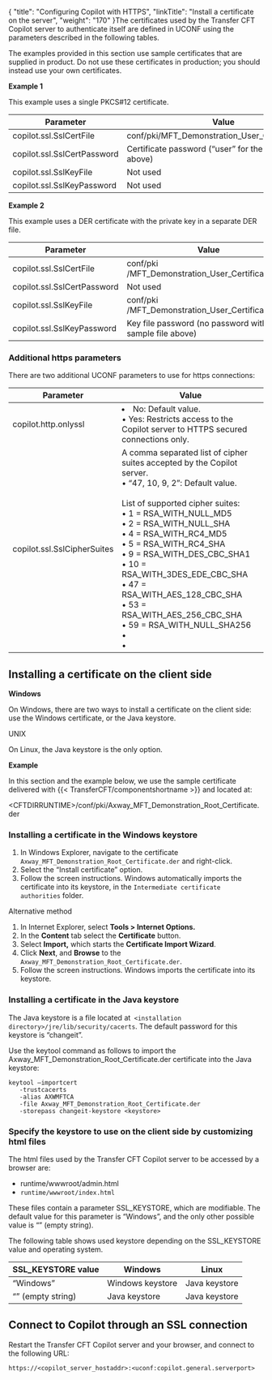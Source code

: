 {
    "title": "Configuring Copilot with HTTPS",
    "linkTitle": "Install a certificate on the server",
    "weight": "170"
}The certificates used by the Transfer CFT Copilot server to authenticate itself are defined in UCONF using the parameters described in the following tables.

The examples provided in this section use sample certificates that are supplied in product. Do not use these certificates  in production; you should instead use your own certificates.

**Example 1**

This example uses a single PKCS#12 certificate.


|  Parameter  |  Value  |
| --- | --- |
|  copilot.ssl.SslCertFile<br/>  |  conf/pki/MFT_Demonstration_User_Certificate.p12  |
|  copilot.ssl.SslCertPassword<br/>  |  Certificate password (“user” for the sample above)<br/>  |
|  copilot.ssl.SslKeyFile<br/>  |  Not used  |
|  copilot.ssl.SslKeyPassword<br/>  |  Not used  |


**Example 2**

This example uses  a DER certificate with the private key in a separate DER file.


|  Parameter  |  Value  |
| --- | --- |
|  copilot.ssl.SslCertFile<br/>  |  conf/pki /MFT_Demonstration_User_Certificate.der<br/>  |
|  copilot.ssl.SslCertPassword<br/>  |  Not used  |
|  copilot.ssl.SslKeyFile<br/>  |  conf/pki /MFT_Demonstration_User_Certificatek.der  |
|  copilot.ssl.SslKeyPassword<br/>  |  Key file password (no password with sample file above)  |


### Additional https parameters

There are two additional UCONF parameters to use for https connections:


|  Parameter  |  Value  |
| --- | --- |
|  copilot.http.onlyssl  |  <li>No: Default value.<br/> • Yes: Restricts access to the Copilot server to HTTPS secured connections only.<br/>  |
|  copilot.ssl.SslCipherSuites<br/>  |  A comma separated list of cipher suites accepted by the Copilot server.<br/> • “47, 10, 9, 2”: Default value.<br/> <br/>List of supported cipher suites:<br/> • 1 = RSA_WITH_NULL_MD5<br/> • 2 = RSA_WITH_NULL_SHA<br/> • 4 = RSA_WITH_RC4_MD5<br/> • 5 = RSA_WITH_RC4_SHA<br/> • 9 = RSA_WITH_DES_CBC_SHA1<br/> • 10 = RSA_WITH_3DES_EDE_CBC_SHA<br/> • 47 = RSA_WITH_AES_128_CBC_SHA<br/> • 53 = RSA_WITH_AES_256_CBC_SHA<br/> • 59 = RSA_WITH_NULL_SHA256<br/> • <br/> • </li>  |


## Installing a certificate on the client side

**Windows**

On Windows, there are two ways to install a certificate on the client side: use the Windows certificate, or the Java keystore.

UNIX

On Linux, the Java keystore is the only option.

**Example**

In this section and the example below, we use the sample certificate delivered with {{< TransferCFT/componentshortname  >}} and located at:

&lt;CFTDIRRUNTIME>/conf/pki/Axway\_MFT\_Demonstration\_Root\_Certificate.der

### Installing a certificate in the Windows keystore

1.  In Windows Explorer, navigate to the certificate `Axway_MFT_Demonstration_Root_Certificate.der` and right-click.
2.  Select the “Install certificate” option.
3.  Follow the screen instructions. Windows automatically imports the certificate into its keystore, in the `Intermediate certificate authorities` folder.

Alternative method

1.  In Internet Explorer, select **Tools > Internet Options.**
2.  In the **Content** tab select the **Certificate** button.
3.  Select **Import,** which starts the **Certificate Import Wizard**.
4.  Click **Next**, and **Browse** to the` Axway_MFT_Demonstration_Root_Certificate.der`.
5.  Follow the screen instructions. Windows imports the certificate into its keystore.

### Installing a certificate in the Java keystore

The Java keystore is a file located at` <installation directory>/jre/lib/security/cacerts`. The default password for this keystore is “changeit”.

Use the keytool command as follows to import the Axway\_MFT\_Demonstration\_Root\_Certificate.der certificate into the Java keystore:

```
keytool –importcert
   -trustcacerts
   -alias AXWMFTCA
   -file Axway_MFT_Demonstration_Root_Certificate.der
   -storepass changeit-keystore <keystore>
```

### Specify the keystore to use on the client side by customizing html files

The html files used by the Transfer CFT Copilot server to be accessed by a browser are:

-   runtime/wwwroot/admin.html
-   `runtime/wwwroot/index.html`

These files contain a parameter SSL\_KEYSTORE, which are modifiable. The default value for this parameter is “Windows”, and the only other possible value is “” (empty string).

The following table shows used keystore  depending on the SSL\_KEYSTORE value and operating system.


|  SSL_KEYSTORE value  |  Windows  |  Linux  |
| --- | --- | --- |
|  “Windows”  |  Windows keystore  |  Java keystore  |
|  “” (empty string)  |  Java keystore  |  Java keystore  |


## Connect to Copilot through an SSL connection

Restart the Transfer CFT Copilot server and your browser, and connect to the following URL:

`https://<copilot_server_hostaddr>:<uconf:copilot.general.serverport>`
